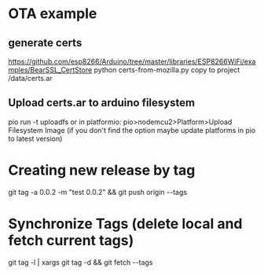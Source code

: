 # OTA example

## generate certs
https://github.com/esp8266/Arduino/tree/master/libraries/ESP8266WiFi/examples/BearSSL_CertStore
python certs-from-mozilla.py
copy to project /data/certs.ar
## Upload certs.ar to arduino filesystem
pio run -t uploadfs
or in platformio: pio>nodemcu2>Platform>Upload Filesystem Image
(if you don't find the option maybe update platforms in pio to latest version)

# Creating new release by tag
git tag -a 0.0.2 -m "test 0.0.2" && git push origin --tags
# Synchronize Tags (delete local and fetch current tags)
git tag -l | xargs git tag -d && git fetch --tags
